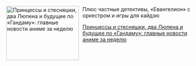 <!--2025-05-03 11:45:33-->
<div class="yb">
  <div class="rss kino_kino"><a href="https://www.kino-teatr.ru/kino/news/y2025/5-3/37589/" title="Принцессы и стесняшки, два Люпена и будущее по «Гандаму»: главные новости аниме за неделю"><img src="https://www.kino-teatr.ru/news/9/8/37589/poster.jpg" width="196" height="147" align="left" hspace="5" style="margin: 0px 10px 0px 5px" alt="Принцессы и стесняшки, два Люпена и будущее по «Гандаму»: главные новости аниме за неделю"/></a>Плюс частные детективы, «Евангелион» с оркестром и игры для кайдзю <p class="titl"><a href="https://www.kino-teatr.ru/kino/news/y2025/5-3/37589/">Принцессы и стесняшки, два Люпена и будущее по «Гандаму»: главные новости аниме за неделю</a></p></div>
</div>
